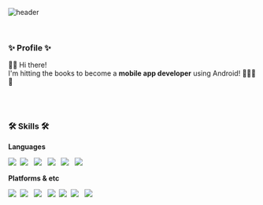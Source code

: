 ![header](https://capsule-render.vercel.app/api?type=waving&color=gradient&customColorList=24&height=280&section=header&text=Choi%20Jiwon&fontSize=80)

<br>
<h3> ✨ Profile ✨ </h3>
<p> 🙌🏻 Hi there! <br>
  I'm hitting the books to become a <b>mobile app developer</b> using Android! 👩🏻‍💻🔥<br>
</p>


<br><br>
<h3> 🛠 Skills 🛠 </h3>
<p><b> Languages </b></p>
<p>
<img src="https://img.shields.io/badge/Kotlin-7F52FF?style=flat-square&logo=Kotlin&logoColor=white"/></a>&nbsp 
<img src="https://img.shields.io/badge/C++-00599C?style=flat-square&logo=c%2B%2B&logoColor=white"/></a> &nbsp 
<img src="https://img.shields.io/badge/C-A8B9CC?style=flat-square&logo=c&logoColor=white"/></a> &nbsp
<img src="https://img.shields.io/badge/JavaScript-F7DF1E?style=flat-square&logo=JavaScript&logoColor=white"/></a> &nbsp 
<img src="https://img.shields.io/badge/Java-007396?style=flat-square&logo=Java&logoColor=white"/></a> &nbsp
<img src="https://img.shields.io/badge/Python-3776AB?style=flat-square&logo=Python&logoColor=white"/></a> &nbsp 
</p>
<p><b> Platforms & etc </b></p>
<p>
<img src="https://img.shields.io/badge/Android-3DDC84?style=flat-square&logo=Android&logoColor=white"/></a>&nbsp 
<img src="https://img.shields.io/badge/HTML5-E34F26?style=flat-square&logo=HTML5&logoColor=white"/></a> &nbsp 
<img src="https://img.shields.io/badge/CSS3-1572B6?style=flat-square&logo=CSS3&logoColor=white"/></a> &nbsp 
<img src="https://img.shields.io/badge/pytorch-EE4C2C?style=flat-square&logo=pytorch&logoColor=white"/></a>&nbsp 
<img src="https://img.shields.io/badge/MySQL-4479A1?style=flat-square&logo=MySQL&logoColor=white"/></a>&nbsp 
<img src="https://img.shields.io/badge/Oracle-F80000?style=flat-square&logo=Oracle&logoColor=white"/></a> &nbsp 
<img src="https://img.shields.io/badge/Arduino-00979D?style=flat-square&logo=Arduino&logoColor=white"/></a> &nbsp 
</p>

<br>

